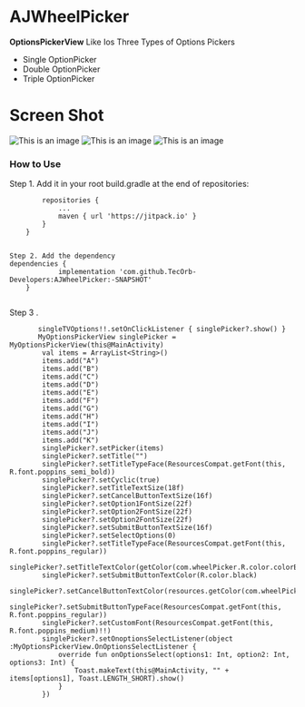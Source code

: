 # AJWheelPicker
**OptionsPickerView** Like Ios Three Types of Options Pickers

- Single OptionPicker
- Double OptionPicker
- Triple OptionPicker
# Screen Shot
![This is an image](https://s4.aconvert.com/convert/p3r68-cdx67/ayic2-yb8ka.jpg)
![This is an image](https://s4.aconvert.com/convert/p3r68-cdx67/a3agx-3tnyn.jpg)
![This is an image](https://s4.aconvert.com/convert/p3r68-cdx67/aicii-57905.jpg)

### How to Use

Step 1. Add it in your root build.gradle at the end of repositories:
```allprojects {
		repositories {
			...
			maven { url 'https://jitpack.io' }
		}
	}

```

~~~

Step 2. Add the dependency
dependencies {
	        implementation 'com.github.TecOrb-Developers:AJWheelPicker:-SNAPSHOT'
	}
       
~~~       


Step 3 .

~~~  singleTVOptions:TextView = findViewById<View>(R.id.tvsingleOptions) as TextView 
       singleTVOptions!!.setOnClickListener { singlePicker?.show() }
       MyOptionsPickerView singlePicker = MyOptionsPickerView(this@MainActivity)
        val items = ArrayList<String>()
        items.add("A")
        items.add("B")
        items.add("C")
        items.add("D")
        items.add("E")
        items.add("F")
        items.add("G")
        items.add("H")
        items.add("I")
        items.add("J")
        items.add("K")
        singlePicker?.setPicker(items)
        singlePicker?.setTitle("")
        singlePicker?.setTitleTypeFace(ResourcesCompat.getFont(this, R.font.poppins_semi_bold))
        singlePicker?.setCyclic(true)
        singlePicker?.setTitleTextSize(18f)
        singlePicker?.setCancelButtonTextSize(16f)
        singlePicker?.setOption1FontSize(22f)
        singlePicker?.setOption2FontSize(22f)
        singlePicker?.setOption2FontSize(22f)
        singlePicker?.setSubmitButtonTextSize(16f)
        singlePicker?.setSelectOptions(0)
        singlePicker?.setTitleTypeFace(ResourcesCompat.getFont(this, R.font.poppins_regular))
        singlePicker?.setTitleTextColor(getColor(com.wheelPicker.R.color.colorBlue))
        singlePicker?.setSubmitButtonTextColor(R.color.black)
        singlePicker?.setCancelButtonTextColor(resources.getColor(com.wheelPicker.R.color.colorBlue))
        singlePicker?.setSubmitButtonTypeFace(ResourcesCompat.getFont(this, R.font.poppins_regular))
        singlePicker?.setCustomFont(ResourcesCompat.getFont(this, R.font.poppins_medium)!!)
        singlePicker?.setOnoptionsSelectListener(object :MyOptionsPickerView.OnOptionsSelectListener {
            override fun onOptionsSelect(options1: Int, option2: Int, options3: Int) {
                Toast.makeText(this@MainActivity, "" + items[options1], Toast.LENGTH_SHORT).show()
            }
        })
  
  ~~~
